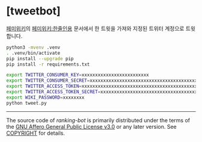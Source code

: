 # [tweetbot]

[페미위키](https://femiwiki.com)의 [페미위키:한줄인용](페미위키:한줄인용) 문서에서 한 트윗을 가져와 지정된 트위터 계정으로 트윗합니다.

```bash
python3 -mvenv .venv
. .venv/bin/activate
pip install --upgrade pip
pip install -r requirements.txt

export TWITTER_CONSUMER_KEY=xxxxxxxxxxxxxxxxxxxxxxxxx
export TWITTER_CONSUMER_SECRET=xxxxxxxxxxxxxxxxxxxxxxxxxxxxxxxxxxxxxxxxxxxxxxxxxx
export TWITTER_ACCESS_TOKEN=xxxxxxxxxxxxxxxxxxxxxxxxxxxxxxxxxxxxxxxxxxxxxxxxxx
export TWITTER_ACCESS_TOKEN_SECRET=xxxxxxxxxxxxxxxxxxxxxxxxxxxxxxxxxxxxxxxxxxxxx
export WIKI_PASSWORD=xxxxxxxx
python tweet.py
```

--------

The source code of *ranking-bot* is primarily distributed under the terms of
the [GNU Affero General Public License v3.0] or any later version. See
[COPYRIGHT] for details.

[femiwiki]: https://femiwiki.com
[GNU Affero General Public License v3.0]: LICENSE
[COPYRIGHT]: COPYRIGHT
